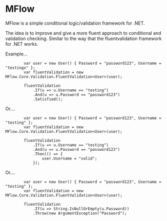 MFlow
=====

MFlow is a simple conditional logic/validation framework for .NET. 

The idea is to improve and give a more fluent approach to conditional and validation checking. Similar to the way that the fluentvalidation framework for .NET works. 

Example...

            var user = new User() { Password = "password123", Username = "testingx" };
            var fluentValidation = new MFlow.Core.Validation.FluentValidation<User>(user);
            
			fluentValidation
                .If(u => u.Username == "testing")
                .And(u => u.Password == "password123")
				.Satisfied();
				
Or....

            var user = new User() { Password = "password123", Username = "testing" };
            var fluentValidation = new MFlow.Core.Validation.FluentValidation<User>(user);
			
            fluentValidation
                .If(u => u.Username == "testing")
                .And(u => u.Password == "password123")
                .Then(() => {
                    user.Username = "valid";
                });
				
Or....

            var user = new User() { Password = "password123", Username = "testing" };
            var fluentValidation = new MFlow.Core.Validation.FluentValidation<User>(user);
			
            fluentValidation
                .If(u => String.IsNullOrEmpty(u.Password))
                .Throw(new ArgumentException("Password");
				
				